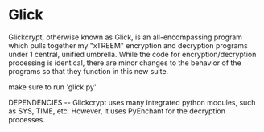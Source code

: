 # Glick
Glickcrypt, otherwise known as Glick, is an all-encompassing program which pulls together my "xTREEM" encryption and decryption programs under 1 central, unified umbrella. While the code for encryption/decryption processing is identical, there are minor changes to the behavior of the programs so that they function in this new suite.

make sure to run 'glick.py'

DEPENDENCIES -- 
Glickcrypt uses many integrated python modules, such as SYS, TIME, etc. However, it uses PyEnchant for the decryption processes.


